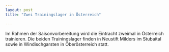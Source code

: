 ```yaml
---
layout: post
title: "Zwei Trainingslager in Österreich"

---
```


Im Rahmen der Saisonvorbereitung wird die Eintracht zweimal in Österreich trainieren. Die beiden Trainingslager finden in Neustift Milders im Stubaital sowie in Windischgarsten in Oberösterreich statt.


